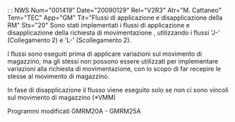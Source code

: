  :  : NWS Num="001419" Date="20090129" Rel="V2R3" Atr="M. Cattaneo" Tem="TEC" App="GM" Tit="Flussi di applicazione e disapplicazione della RM" Sts="20"
Sono stati implementati i flussi di applicazione e disapplicazione della richiesta di movimentazione
, utilizzando i flussi 'J-' (Collegamento 2) e 'L-' (Scollegamento 2).

I flussi sono eseguiti prima di applicare variazioni sul movimento di magazzino, ma gli stessi non
possono essere utilizzati per implementare variazioni alla richiesta di movimentazione, con lo scopo
di far recepire le stesse al movimento di magazzino.

In fase di disapplicazione il flusso viene eseguito solo se non ci sono vincoli sul movimento di magazzino (\*VMM)

Programmi modificati
GMRM20A - GMRM25A
